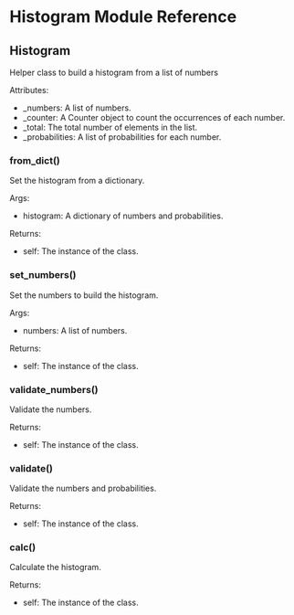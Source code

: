 # Histogram Module Reference

## Histogram

Helper class to build a histogram from a list of numbers

Attributes:
- _numbers: A list of numbers.
- _counter: A Counter object to count the occurrences of each number.
- _total: The total number of elements in the list.
- _probabilities: A list of probabilities for each number.

### from_dict()

Set the histogram from a dictionary.

Args:
- histogram: A dictionary of numbers and probabilities.

Returns:
- self: The instance of the class.

### set_numbers()

Set the numbers to build the histogram.

Args:
- numbers: A list of numbers.

Returns:
- self: The instance of the class.

### validate_numbers()

Validate the numbers.

Returns:
- self: The instance of the class.

### validate()

Validate the numbers and probabilities.

Returns:
- self: The instance of the class.

### calc()

Calculate the histogram.

Returns:
- self: The instance of the class.

